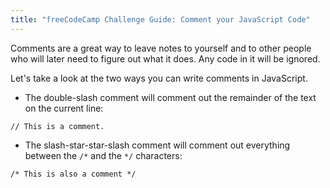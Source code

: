 ```yaml
---
title: "freeCodeCamp Challenge Guide: Comment your JavaScript Code"
---
```


Comments are a great way to leave notes to yourself and to other people who will later need to figure out what it does. Any code in it will be ignored.

Let's take a look at the two ways you can write comments in JavaScript.

*   The double-slash comment will comment out the remainder of the text on the current line:

`// This is a comment.`

*   The slash-star-star-slash comment will comment out everything between the `/*` and the `*/` characters:

`/* This is also a comment */`
